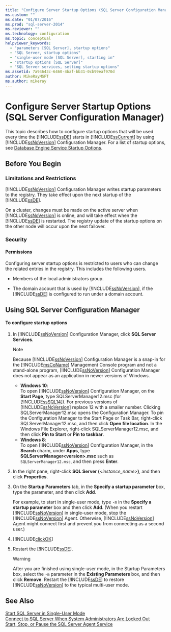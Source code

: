 ```yaml
---
title: "Configure Server Startup Options (SQL Server Configuration Manager) | Microsoft Docs"
ms.custom: ""
ms.date: "01/07/2016"
ms.prod: "sql-server-2014"
ms.reviewer: ""
ms.technology: configuration
ms.topic: conceptual
helpviewer_keywords: 
  - "parameters [SQL Server], startup options"
  - "SQL Server, startup options"
  - "single-user mode [SQL Server], starting in"
  - "startup options [SQL Server]"
  - "SQL Server services, setting startup options"
ms.assetid: 7a94643c-6460-4baf-bb31-0cb99eaf970d
author: MikeRayMSFT
ms.author: mikeray
---
```

# Configure Server Startup Options (SQL Server Configuration Manager)
  This topic describes how to configure startup options that will be used every time the [!INCLUDE[ssDE](../../includes/ssde-md.md)] starts in [!INCLUDE[ssCurrent](../../includes/sscurrent-md.md)] by using [!INCLUDE[ssNoVersion](../../includes/ssnoversion-md.md)] Configuration Manager. For a list of startup options, see [Database Engine Service Startup Options](database-engine-service-startup-options.md).  
  
##  <a name="BeforeYouBegin"></a> Before You Begin  
  
### Limitations and Restrictions  
 [!INCLUDE[ssNoVersion](../../includes/ssnoversion-md.md)] Configuration Manager writes startup parameters to the registry. They take effect upon the next startup of the [!INCLUDE[ssDE](../../includes/ssde-md.md)].  
  
 On a cluster, changes must be made on the active server when [!INCLUDE[ssNoVersion](../../includes/ssnoversion-md.md)] is online, and will take effect when the [!INCLUDE[ssDE](../../includes/ssde-md.md)] is restarted. The registry update of the startup options on the other node will occur upon the next failover.  
  
###  <a name="Security"></a> Security  
  
####  <a name="Permissions"></a> Permissions  
 Configuring server startup options is restricted to users who can change the related entries in the registry. This includes the following users.  
  
-   Members of the local administrators group.  
  
-   The domain account that is used by [!INCLUDE[ssNoVersion](../../includes/ssnoversion-md.md)], if the [!INCLUDE[ssDE](../../includes/ssde-md.md)] is configured to run under a domain account.  
  
##  <a name="SSMSProcedure"></a> Using SQL Server Configuration Manager  
  
#### To configure startup options  
  
1.  In [!INCLUDE[ssNoVersion](../../includes/ssnoversion-md.md)] Configuration Manager, click **SQL Server Services**.  
  
    > [!NOTE]  
    >  Because [!INCLUDE[ssNoVersion](../../includes/ssnoversion-md.md)] Configuration Manager is a snap-in for the [!INCLUDE[msCoName](../../includes/msconame-md.md)] Management Console program and not a stand-alone program, [!INCLUDE[ssNoVersion](../../includes/ssnoversion-md.md)] Configuration Manager does not appear as an application in newer versions of Windows.  
    >   
    >  -   **Windows 10**:  
    >          To open [!INCLUDE[ssNoVersion](../../includes/ssnoversion-md.md)] Configuration Manager, on the **Start Page**, type SQLServerManager12.msc (for [!INCLUDE[ssSQL14](../../includes/sssql14-md.md)]). For previous versions of [!INCLUDE[ssNoVersion](../../includes/ssnoversion-md.md)] replace 12 with a smaller number. Clicking SQLServerManager12.msc opens the Configuration Manager. To pin the Configuration Manager to the Start Page or Task Bar, right-click SQLServerManager12.msc, and then click **Open file location**. In the Windows File Explorer, right-click SQLServerManager12.msc, and then click **Pin to Start** or **Pin to taskbar**.  
    > -   **Windows 8**:  
    >          To open [!INCLUDE[ssNoVersion](../../includes/ssnoversion-md.md)] Configuration Manager, in the **Search** charm, under **Apps**, type **SQLServerManager\<version>.msc** such as `SQLServerManager12.msc`, and then press **Enter**.  
  
2.  In the right pane, right-click **SQL Server (***<instance_name>***)**, and then click **Properties**.  
  
3.  On the **Startup Parameters** tab, in the **Specify a startup parameter** box, type the parameter, and then click **Add**.  
  
     For example, to start in single-user mode, type `-m` in the **Specify a startup parameter** box and then click **Add**. (When you restart [!INCLUDE[ssNoVersion](../../includes/ssnoversion-md.md)] in single-user mode, stop the [!INCLUDE[ssNoVersion](../../includes/ssnoversion-md.md)] Agent. Otherwise, [!INCLUDE[ssNoVersion](../../includes/ssnoversion-md.md)] Agent might connect first and prevent you from connecting as a second user.)  
  
4.  [!INCLUDE[clickOK](../../includes/clickok-md.md)]  
  
5.  Restart the [!INCLUDE[ssDE](../../includes/ssde-md.md)].  
  
    > [!WARNING]  
    >  After you are finished using single-user mode, in the Startup Parameters box, select the `-m` parameter in the **Existing Parameters** box, and then click **Remove**. Restart the [!INCLUDE[ssDE](../../includes/ssde-md.md)] to restore [!INCLUDE[ssNoVersion](../../includes/ssnoversion-md.md)] to the typical multi-user mode.  
  
## See Also  
 [Start SQL Server in Single-User Mode](start-sql-server-in-single-user-mode.md)   
 [Connect to SQL Server When System Administrators Are Locked Out](connect-to-sql-server-when-system-administrators-are-locked-out.md)   
 [Start, Stop, or Pause the SQL Server Agent Service](../../ssms/agent/start-stop-or-pause-the-sql-server-agent-service.md)  
  
  
